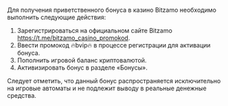 Для получения приветственного бонуса в казино Bitzamo необходимо выполнить следующие действия:

1. Зарегистрироваться на официальном сайте Bitzamo https://t.me/bitzamo_casino_promokod.
2. Ввести промокод 🔥bvip🔥 в процессе регистрации для активации бонуса.
3. Пополнить игровой баланс криптовалютой.
4. Активизировать бонус в разделе «Бонусы».

Следует отметить, что данный бонус распространяется исключительно на игровые автоматы и не подлежит выводу в реальные денежные средства.
